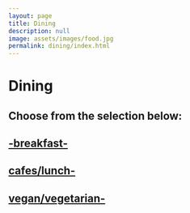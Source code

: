 ```yaml
---
layout: page
title: Dining
description: null
image: assets/images/food.jpg
permalink: dining/index.html
---
```


# Dining
<h2>Choose from the selection below:</h2>
<h2><a href="../2017/10/03/breakfast">-breakfast-</a></h2>
<h2><a href="../2017/03/12/cafes">cafes/lunch-</a></h2>
<h2><a href="../2017/04/05/vegan">vegan/vegetarian-</a></h2>
